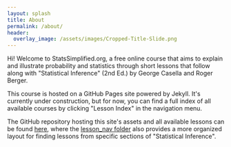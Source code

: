 ```yaml
---
layout: splash
title: About
permalink: /about/
header:
  overlay_image: /assets/images/Cropped-Title-Slide.png
---
```


Hi!  Welcome to StatsSimplified.org, a free online course that aims to explain and illustrate probability and statistics through short lessons that follow along with "Statistical Inference" (2nd Ed.) by George Casella and Roger Berger.

This course is hosted on a GitHub Pages site powered by Jekyll.  It's currently under construction, but for now, you can find a full index of all available courses by clicking "Lesson Index" in the navigation menu.

The GitHub repository hosting this site's assets and all available lessons can be found [here](https://github.com/garrett-ordner/Stats-Simplified-Jekyll), where the [lesson_nav folder](https://github.com/garrett-ordner/Stats-Simplified-Jekyll/tree/master/lesson_nav) also provides a more organized layout for finding lessons from specific sections of "Statistical Inference".
